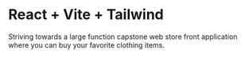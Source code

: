 # React + Vite + Tailwind

Striving towards a large function capstone web store front application where you can buy your favorite clothing items.
